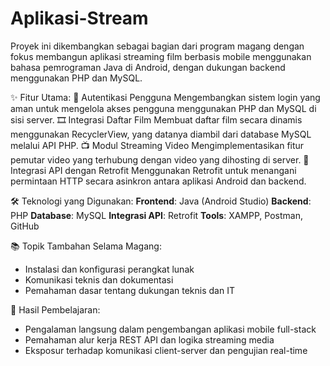 # Aplikasi-Stream
Proyek ini dikembangkan sebagai bagian dari program magang dengan fokus membangun aplikasi streaming film berbasis mobile menggunakan bahasa pemrograman Java di Android, dengan dukungan backend menggunakan PHP dan MySQL.

✨ Fitur Utama:
   🔐 Autentikasi Pengguna
       Mengembangkan sistem login yang aman untuk mengelola akses pengguna menggunakan PHP dan MySQL di sisi server.
   🎞️ Integrasi Daftar Film
       Membuat daftar film secara dinamis menggunakan RecyclerView, yang datanya diambil dari database MySQL melalui API PHP.
   📺 Modul Streaming Video
       Mengimplementasikan fitur pemutar video yang terhubung dengan video yang dihosting di server.
   🔗 Integrasi API dengan Retrofit
       Menggunakan Retrofit untuk menangani permintaan HTTP secara asinkron antara aplikasi Android dan backend.

🛠️ Teknologi yang Digunakan:
**Frontend**: Java (Android Studio)
**Backend**: PHP
**Database**: MySQL
**Integrasi API**: Retrofit
**Tools**: XAMPP, Postman, GitHub

📚 Topik Tambahan Selama Magang:
   - Instalasi dan konfigurasi perangkat lunak
   - Komunikasi teknis dan dokumentasi
   - Pemahaman dasar tentang dukungan teknis dan IT

🚀 Hasil Pembelajaran:
   - Pengalaman langsung dalam pengembangan aplikasi mobile full-stack
   - Pemahaman alur kerja REST API dan logika streaming media
   - Eksposur terhadap komunikasi client-server dan pengujian real-time
